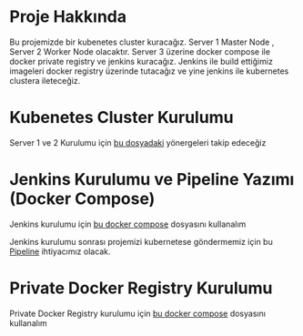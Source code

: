 # Proje Hakkında

Bu projemizde bir kubenetes cluster kuracağız. Server 1 Master Node , Server 2 Worker Node olacaktır.
Server 3 üzerine docker compose ile docker private registry ve jenkins kuracağız.
Jenkins ile build ettiğimiz imageleri docker registry üzerinde tutacağız ve yine jenkins ile kubernetes clustera ileteceğiz.

# Kubenetes Cluster Kurulumu

Server 1 ve 2 Kurulumu için [bu dosyadaki](https://github.com/furkanbilgin/example/blob/main/install-kubernetes-cluster) yönergeleri takip edeceğiz

# Jenkins Kurulumu ve Pipeline Yazımı (Docker Compose)

Jenkins kurulumu için [bu docker compose](https://github.com/furkanbilgin/example/blob/main/docker-compose.yml_for_jenkins) dosyasını kullanalım

Jenkins kurulumu sonrası projemizi kubernetese göndermemiz için bu [Pipeline](https://github.com/furkanbilgin/example/blob/4450d432cf22463563e4eecbc59acfc005562be9/jenkins_pipeline) ihtiyacımız olacak.


# Private Docker Registry Kurulumu

Private Docker Registry kurulumu için [bu docker compose](https://github.com/furkanbilgin/example/blob/main/docker-compose.yml%20for%20docker%20registry) dosyasını kullanalım


